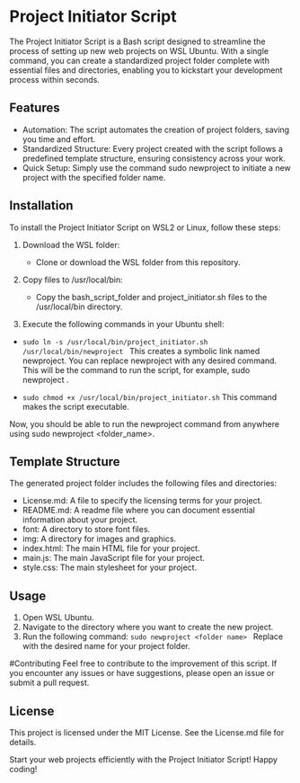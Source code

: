 # Project Initiator Script
The Project Initiator Script is a Bash script designed to streamline the process of setting up new web projects on WSL Ubuntu. With a single command, you can create a standardized project folder complete with essential files and directories, enabling you to kickstart your development process within seconds.

## Features
- Automation: The script automates the creation of project folders, saving you time and effort.
- Standardized Structure: Every project created with the script follows a predefined template structure, ensuring consistency across your work.
- Quick Setup: Simply use the command sudo newproject <folder name> to initiate a new project with the specified folder name.

## Installation
To install the Project Initiator Script on WSL2 or Linux, follow these steps:

1. Download the WSL folder:
    - Clone or download the WSL folder from this repository.

2. Copy files to /usr/local/bin:
    - Copy the bash_script_folder and project_initiator.sh files
    to the /usr/local/bin directory.
3. Execute the following commands in your Ubuntu shell:

- `sudo ln -s /usr/local/bin/project_initiator.sh /usr/local/bin/newproject
`
This creates a symbolic link named newproject. You can replace newproject with any desired command. This will be the command to run the script, for example, sudo newproject <folder name>.



- `sudo chmod +x /usr/local/bin/project_initiator.sh`
This command makes the script executable.

Now, you should be able to run the newproject command from anywhere using sudo newproject <folder_name>.

## Template Structure
The generated project folder includes the following files and directories:

- License.md: A file to specify the licensing terms for your project.
- README.md: A readme file where you can document essential information about your project.
- font: A directory to store font files.
- img: A directory for images and graphics.
- index.html: The main HTML file for your project.
- main.js: The main JavaScript file for your project.
- style.css: The main stylesheet for your project.

## Usage
1. Open WSL Ubuntu.
2. Navigate to the directory where you want to create the new project.
3. Run the following command:
`sudo newproject <folder name>
`
Replace <folder name> with the desired name for your project folder.


#Contributing
Feel free to contribute to the improvement of this script. If you encounter any issues or have suggestions, please open an issue or submit a pull request.

## License
This project is licensed under the MIT License. See the License.md file for details.

Start your web projects efficiently with the Project Initiator Script! Happy coding!
